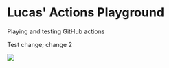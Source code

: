 # Lucas' Actions Playground
Playing and testing GitHub actions

Test change; change 2

![](https://github.com/lucascosti/actions-public-playground/workflows/Greet%20Everyone/badge.svg?branch=master)
